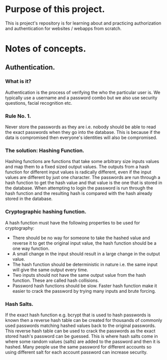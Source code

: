 # Purpose of this project.
This is project's repository is for learning about and practicing authorization and authentication for websites / webapps from scratch.

# Notes of concepts.
## Authentication.
### What is it?
Authentication is the process of verifying the who the particular user is. We typically use a username and a password combo but we also use security questions, facial recognition etc.

### Rule No. 1.
Never store the passwords as they are i.e. nobody should be able to read the exact passwords when they go into the database. This is because if the data is compromised then everyone's identities will also be compromised.

### The solution: Hashing Function.
Hashing functions are functions that take some arbitrary size inputs values and map them to a fixed sized output values. The outputs from a hash function for different input values is radically different, even if the input values are different by just one character. The passwords are run through a hash function to get the hash value and that value is the one that is stored in the database. When attempting to login the password is run through the hash function and the resulting hash is compared with the hash already stored in the database.

### Cryptographic hashing function.
A hash function must have the following properties to be used for cryptography:
- There should be no way for someone to take the hashed value and reverse it to get the original input value, the hash function should be a one way function.
- A small change in the input should result in a large change in the output value.
- The hash function should be deterministic in nature i.e. the same input will give the same output every time.
- Two inputs should not have the same output value from the hash function. These are called hash collisions.
- Password hash functions should be slow. Faster hash function make it easier to crack the password by trying many inputs and brute forcing.

### Hash Salts.
If the exact hash function e.g. bcrypt that is used to hash passwords is known then a reverse hash table can be created for thousands of commonly used passwords matching hashed values back to the original passwords. This reverse hash table can be used to crack the passwords as the exact stored hash's password can be guessed. This is where hash salts come in where some random values (salts) are added to the password and then it is hashed. Many people use the same password for different accounts so using different salt for each account password can increase security.
